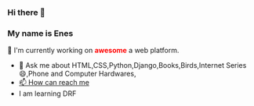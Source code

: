 ### Hi there 👋
### My name is Enes

🔭 I'm currently working on <b style="color:red;">awesome</b> a web platform.

- 💬 Ask me about HTML,CSS,Python,Django,Books,Birds,Internet Series 😄,Phone and Computer Hardwares, <br>
- <a href="https://wa.me/+9005539391218?text=Hi%2C%20Enes!">📫 How can reach me</a>
- I am learning DRF

